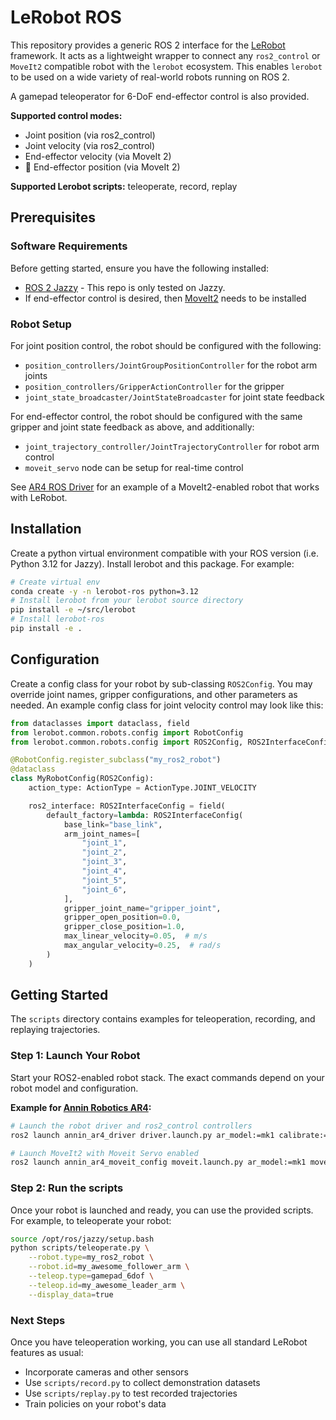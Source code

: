 # LeRobot ROS

This repository provides a generic ROS 2 interface for the [LeRobot](https://github.com/huggingface/lerobot) framework. It acts as a lightweight wrapper to connect any `ros2_control` or `MoveIt2` compatible robot with the `lerobot` ecosystem. This enables `lerobot` to be used on a wide variety of real-world robots running on ROS 2.

A gamepad teleoperator for 6-DoF end-effector control is also provided.

**Supported control modes:**

- Joint position (via ros2_control)
- Joint velocity (via ros2_control)
- End-effector velocity (via MoveIt 2)
- 🚧 End-effector position (via MoveIt 2)

**Supported Lerobot scripts:** teleoperate, record, replay

## Prerequisites

### Software Requirements

Before getting started, ensure you have the following installed:

- [ROS 2 Jazzy](https://docs.ros.org/en/jazzy/Installation.html) - This repo is only tested on Jazzy.
- If end-effector control is desired, then [MoveIt2](https://moveit.ai/install-moveit2/binary) needs to be installed

### Robot Setup

For joint position control, the robot should be configured with the following:

- `position_controllers/JointGroupPositionController` for the robot arm joints
- `position_controllers/GripperActionController` for the gripper
- `joint_state_broadcaster/JointStateBroadcaster` for joint state feedback

For end-effector control, the robot should be configured with the same gripper and joint state feedback as above, and additionally:

- `joint_trajectory_controller/JointTrajectoryController` for robot arm control
- `moveit_servo` node can be setup for real-time control

See [AR4 ROS Driver](https://github.com/ycheng517/ar4_ros_driver) for an example of a MoveIt2-enabled robot that works with LeRobot.

## Installation

Create a python virtual environment compatible with your ROS version (i.e. Python 3.12 for Jazzy). Install lerobot and this package. For example:

```bash
# Create virtual env
conda create -y -n lerobot-ros python=3.12
# Install lerobot from your lerobot source directory
pip install -e ~/src/lerobot
# Install lerobot-ros
pip install -e .
```

## Configuration

Create a config class for your robot by sub-classing `ROS2Config`.
You may override joint names, gripper configurations, and other parameters as needed.
An example config class for joint velocity control may look like this:

```python
from dataclasses import dataclass, field
from lerobot.common.robots.config import RobotConfig
from lerobot.common.robots.config import ROS2Config, ROS2InterfaceConfig

@RobotConfig.register_subclass("my_ros2_robot")
@dataclass
class MyRobotConfig(ROS2Config):
    action_type: ActionType = ActionType.JOINT_VELOCITY

    ros2_interface: ROS2InterfaceConfig = field(
        default_factory=lambda: ROS2InterfaceConfig(
            base_link="base_link",
            arm_joint_names=[
                "joint_1",
                "joint_2",
                "joint_3",
                "joint_4",
                "joint_5",
                "joint_6",
            ],
            gripper_joint_name="gripper_joint",
            gripper_open_position=0.0,
            gripper_close_position=1.0,
            max_linear_velocity=0.05,  # m/s
            max_angular_velocity=0.25,  # rad/s
        )
    )
```

## Getting Started

The `scripts` directory contains examples for teleoperation, recording, and replaying trajectories.

### Step 1: Launch Your Robot

Start your ROS2-enabled robot stack. The exact commands depend on your robot model and configuration.

**Example for [Annin Robotics AR4](https://github.com/ycheng517/ar4_ros_driver):**

```bash
# Launch the robot driver and ros2_control controllers
ros2 launch annin_ar4_driver driver.launch.py ar_model:=mk1 calibrate:=True

# Launch MoveIt2 with Moveit Servo enabled
ros2 launch annin_ar4_moveit_config moveit.launch.py ar_model:=mk1 moveit_servo:=True
```

### Step 2: Run the scripts

Once your robot is launched and ready, you can use the provided scripts. For example, to teleoperate your robot:

```bash
source /opt/ros/jazzy/setup.bash
python scripts/teleoperate.py \
    --robot.type=my_ros2_robot \
    --robot.id=my_awesome_follower_arm \
    --teleop.type=gamepad_6dof \
    --teleop.id=my_awesome_leader_arm \
    --display_data=true
```

### Next Steps

Once you have teleoperation working, you can use all standard LeRobot features as usual:

- Incorporate cameras and other sensors
- Use `scripts/record.py` to collect demonstration datasets
- Use `scripts/replay.py` to test recorded trajectories
- Train policies on your robot's data
